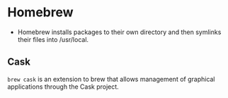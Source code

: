 # Homebrew

* Homebrew installs packages to their own directory and then symlinks their files
into /usr/local.

## Cask

`brew cask` is an extension to brew that allows management of graphical applications through the Cask project.
